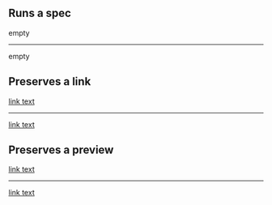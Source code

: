 ## Runs a spec

empty

---

empty

## Preserves a link

[link text](https://nextcloud.com)

---

[link text](https://nextcloud.com)

## Preserves a preview 

[link text](https://nextcloud.com (Preview))

---

[link text](https://nextcloud.com (Preview))
